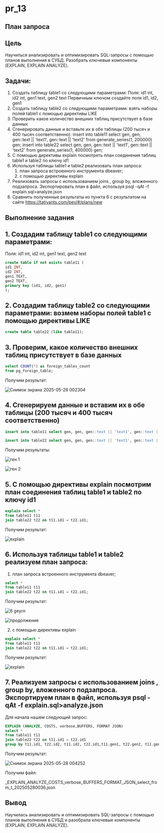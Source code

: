 # pr_13

## План запроса

## Цель
Научиться анализировать и оптимизировать SQL-запросы с помощью планов выполнения в СУБД. Разобрать ключевые компоненты (EXPLAIN, EXPLAIN ANALYZE).

## Задачи:
1. Создать таблицу table1 со следующими параметрами: 
Поля: id1 int, id2 int, gen1 text, gen2 text
Первичным ключом создайте поля   id1, id2, gen1
2. Создать таблицу table2 со следующими параметрами: взять наборы полей table1 с помощью директивы LIKE
3. Проверить какое количество внешних таблиц присутствует в базе данных
4. Сгенерировать данные и вставьте их в обе таблицы (200 тысяч и 400 тысяч соответственно): insert into table11 select gen, gen, gen::text || 'text1', gen::text || 'text2' from generate_series(1, 200000) gen;
insert into table22 select gen, gen, gen::text || 'text1', gen::text || 'text2' from generate_series(1, 400000) gen;
5. C помощью директивы explain посмотреть план соединения таблиц table1 и table2 по ключу id1
6. Используя таблицы table1 и table2 реализовать план запроса:
   1) план запроса встроенного инструмента dbeaver;
   2) с помощью директивы explain
7. Реализовать запросы с использованием joins , group by, вложенного подзапроса. Экспортировать план в файл, используя psql -qAt -f explain.sql>analyze.json
8. Сравнить полученные результаты из пункта 6 с результатом на сайте https://tatiyants.com/pev/#/plans/new

   
## Выполнение задания
## 1. Создадим таблицу table1 со следующими параметрами: 
Поля: id1 int, id2 int, gen1 text, gen2 text
```sql
create table if not exists table11 (
id1 INT,
id2 INT,
gen1 TEXT, 
gen2 TEXT,
primary key (id1, id2, gen1)
);
```

## 2. Создадим таблицу table2 со следующими параметрами: возмем наборы полей table1 с помощью директивы LIKE
```sql
create table table22 (like table11);
```

## 3. Проверим, какое количество внешних таблиц присутствует в базе данных
```sql
select COUNT(*) as foreign_tables_count
from pg_foreign_table;
```

Получим результат:


![Снимок экрана 2025-05-28 002304](https://github.com/user-attachments/assets/c868cf6d-9d0e-4f8f-97e4-30c664d3f777)



## 4. Сгенерируем данные и вставим их в обе таблицы (200 тысяч и 400 тысяч соответственно)
```sql
insert into table11 select gen, gen, gen::text || 'text1', gen::text || 'text2' from generate_series(1, 200000) gen;
```
```sql
insert into table22 select gen, gen, gen::text || 'text1', gen::text || 'text2' from generate_series(1, 400000) gen;
```

Получим результаты:


![ген 1](https://github.com/user-attachments/assets/c0f4e5ca-3a7c-45a0-ae89-22987f7eaa7b)


![ген 2](https://github.com/user-attachments/assets/f61714c4-c941-4036-964c-1c5c86094857)


## 5. C помощью директивы explain посмотрим план соединения таблиц table1 и table2 по ключу id1
```sql
explain select *
from table11 t11
join table22 t22 on t11.id1 = t22.id1;
```

Получим результат:


![explain](https://github.com/user-attachments/assets/da5b415d-77bf-46dd-a44f-e38b6872e36c)



## 6. Используя таблицы table1 и table2 реализуем план запроса:
   1) план запроса встроенного инструмента dbeaver;
```sql
select *
from table11 t11
join table22 t22 on t11.id1 = t22.id1;
```

Получим результат:


![6  geyrn](https://github.com/user-attachments/assets/93f9482d-25f6-4382-9ad6-8e4335bbaa9e)



![продолжение](https://github.com/user-attachments/assets/299b9d28-9a22-494b-82be-fdf48a62d777)



 2) с помощью директивы explain
```sql
explain select *
from table11 t11
join table22 t22 on t11.id1 = t22.id1;
```

Получим результат:



![explain](https://github.com/user-attachments/assets/da5b415d-77bf-46dd-a44f-e38b6872e36c)


## 7. Реализуем запросы с использованием joins , group by, вложенного подзапроса. Экспортируем план в файл, используя psql -qAt -f explain.sql>analyze.json
Для начала нашем следующий запрос:

```sql
EXPLAIN (ANALYZE, COSTS, verbose,BUFFERS, FORMAT JSON)
select *
from table11 t11
join table22 t22 on t11.id1 = t22.id1
group by t11.id1, t22.id2, t11.id2, t22.id1,t11.gen1, t22.gen2, t11.gen2, t22.gen1;
```
Получим результат:


![Снимок экрана 2025-05-28 004252](https://github.com/user-attachments/assets/1202ffe5-67e4-4cee-a9b5-348a724b3bf9)




Получим файл:

_EXPLAIN_ANALYZE_COSTS_verbose_BUFFERS_FORMAT_JSON_select_from_t_202505280036.json

## Вывод
Научилась анализировать и оптимизировать SQL-запросы с помощью планов выполнения в СУБД и разобрала ключевые компоненты (EXPLAIN, EXPLAIN ANALYZE).
